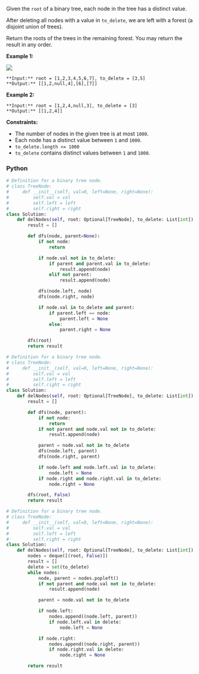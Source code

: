 Given the  `root`  of a binary tree, each node in the tree has a distinct value.

After deleting all nodes with a value in  `to_delete`, we are left with a forest (a disjoint union of trees).

Return the roots of the trees in the remaining forest. You may return the result in any order.

**Example 1:**

![](https://assets.leetcode.com/uploads/2019/07/01/screen-shot-2019-07-01-at-53836-pm.png)

```
**Input:** root = [1,2,3,4,5,6,7], to_delete = [3,5]
**Output:** [[1,2,null,4],[6],[7]]
```

**Example 2:**

```
**Input:** root = [1,2,4,null,3], to_delete = [3]
**Output:** [[1,2,4]]
```

**Constraints:**

- The number of nodes in the given tree is at most  `1000`.
- Each node has a distinct value between  `1`  and  `1000`.
- `to_delete.length <= 1000`
- `to_delete`  contains distinct values between  `1`  and  `1000`.

### Python

```python
# Definition for a binary tree node.
# class TreeNode:
#     def __init__(self, val=0, left=None, right=None):
#         self.val = val
#         self.left = left
#         self.right = right
class Solution:
    def delNodes(self, root: Optional[TreeNode], to_delete: List[int]) -> List[TreeNode]:
        result = []

        def dfs(node, parent=None):
            if not node:
                return

            if node.val not in to_delete:
                if parent and parent.val in to_delete:
                    result.append(node)
                elif not parent:
                    result.append(node)

            dfs(node.left, node)
            dfs(node.right, node)

            if node.val in to_delete and parent:
                if parent.left == node:
                    parent.left = None
                else:
                    parent.right = None

        dfs(root)
        return result
```

```python
# Definition for a binary tree node.
# class TreeNode:
#     def __init__(self, val=0, left=None, right=None):
#         self.val = val
#         self.left = left
#         self.right = right
class Solution:
    def delNodes(self, root: Optional[TreeNode], to_delete: List[int]) -> List[TreeNode]:
        result = []

        def dfs(node, parent):
            if not node:
                return
            if not parent and node.val not in to_delete:
                result.append(node)

            parent = node.val not in to_delete
            dfs(node.left, parent)
            dfs(node.right, parent)

            if node.left and node.left.val in to_delete:
                node.left = None
            if node.right and node.right.val in to_delete:
                node.right = None

        dfs(root, False)
        return result
```

```python
# Definition for a binary tree node.
# class TreeNode:
#     def __init__(self, val=0, left=None, right=None):
#         self.val = val
#         self.left = left
#         self.right = right
class Solution:
    def delNodes(self, root: Optional[TreeNode], to_delete: List[int]) -> List[TreeNode]:
        nodes = deque([(root, False)])
        result = []
        delete = set(to_delete)
        while nodes:
            node, parent = nodes.popleft()
            if not parent and node.val not in to_delete:
                result.append(node)

            parent = node.val not in to_delete

            if node.left:
                nodes.append((node.left, parent))
                if node.left.val in delete:
                    node.left = None

            if node.right:
                nodes.append((node.right, parent))
                if node.right.val in delete:
                    node.right = None

        return result
```
